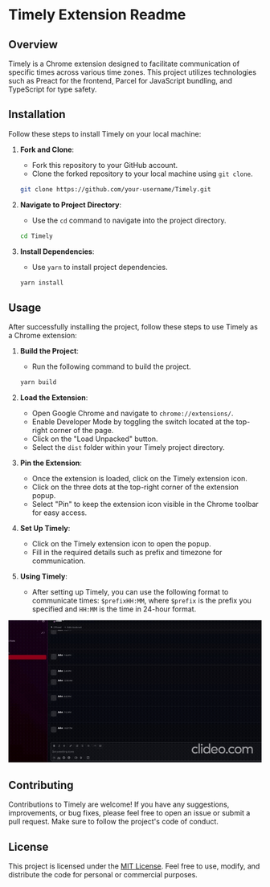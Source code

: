# Timely Extension Readme

## Overview
Timely is a Chrome extension designed to facilitate communication of specific times across various time zones. This project utilizes technologies such as Preact for the frontend, Parcel for JavaScript bundling, and TypeScript for type safety.

## Installation
Follow these steps to install Timely on your local machine:

1. **Fork and Clone**: 
   - Fork this repository to your GitHub account.
   - Clone the forked repository to your local machine using `git clone`.

   ```bash
   git clone https://github.com/your-username/Timely.git
   ```

2. **Navigate to Project Directory**:
   - Use the `cd` command to navigate into the project directory.

   ```bash
   cd Timely
   ```

3. **Install Dependencies**:
   - Use `yarn` to install project dependencies.

   ```bash
   yarn install
   ```

## Usage
After successfully installing the project, follow these steps to use Timely as a Chrome extension:

1. **Build the Project**:
   - Run the following command to build the project.

   ```bash
   yarn build
   ```

2. **Load the Extension**:
   - Open Google Chrome and navigate to `chrome://extensions/`.
   - Enable Developer Mode by toggling the switch located at the top-right corner of the page.
   - Click on the "Load Unpacked" button.
   - Select the `dist` folder within your Timely project directory.
   
3. **Pin the Extension**:
   - Once the extension is loaded, click on the Timely extension icon.
   - Click on the three dots at the top-right corner of the extension popup.
   - Select "Pin" to keep the extension icon visible in the Chrome toolbar for easy access.

4. **Set Up Timely**:
   - Click on the Timely extension icon to open the popup.
   - Fill in the required details such as prefix and timezone for communication.
   
5. **Using Timely**:
   - After setting up Timely, you can use the following format to communicate times: `$prefixHH:MM`, where `$prefix` is the prefix you specified and `HH:MM` is the time in 24-hour format.


 ![alt text](clideo_editor_5249d444fb2b4c98ad802c83d4e6f3fd.gif)

## Contributing
Contributions to Timely are welcome! If you have any suggestions, improvements, or bug fixes, please feel free to open an issue or submit a pull request. Make sure to follow the project's code of conduct.

## License
This project is licensed under the [MIT License](LICENSE.md). Feel free to use, modify, and distribute the code for personal or commercial purposes.